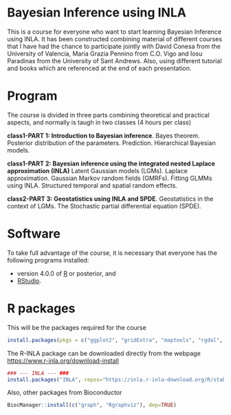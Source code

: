 
Bayesian Inference using INLA
================
This is a course for everyone who want to start learning Bayesian Inference using INLA. It has been constructed combining material of different courses that I have had the chance to participate jointly with David Conesa from the University of Valencia, Maria Grazia Pennino from C.O. Vigo and Iosu Paradinas from the University of Sant Andrews. Also, using different tutorial and books which are referenced at the end of each presentation.


# Program
The course is divided in three parts combining theoretical and practical aspects, and normally is taugh in two classes (4 hours per class)

**class1-PART 1: Introduction to Bayesian inference**. Bayes theorem. Posterior distribution of the parameters. Prediction. Hierarchical Bayesian models.
 
**class1-PART 2: Bayesian inference using the integrated nested Laplace approximation (INLA)** Latent Gaussian models (LGMs). Laplace approximation. Gaussian Markov random fields (GMRFs). Fitting GLMMs using INLA. Structured temporal and spatial random effects.
 
**class2-PART 3: Geostatistics using INLA and SPDE**. Geostatistics in the context of LGMs. The Stochastic partial differential equation (SPDE). 
 

# Software

To take full advantage of the course, it is necessary that everyone has the following programs installed:

- version 4.0.0 of [R](https://cran.r-project.org/) or posterior, and
- [RStudio](https://www.rstudio.com/products/rstudio/download/).

# R packages

This will be the packages required for the course

```r
install.packages(pkgs = c("ggplot2", "gridExtra", "maptools", "rgdal", "spdep", "lattice", "latticeExtra", "viridis", "splancs", "lattice", "fields", "plotKML", "raster", "sp"))

```

The R-INLA package can be downloaded directly from the webpage https://www.r-inla.org/download-install

```r
### --- INLA --- ###
install.packages("INLA", repos="https://inla.r-inla-download.org/R/stable")
```

Also, other packages from Bioconductor
```r
BiocManager::install(c("graph", "Rgraphviz"), dep=TRUE)
```
